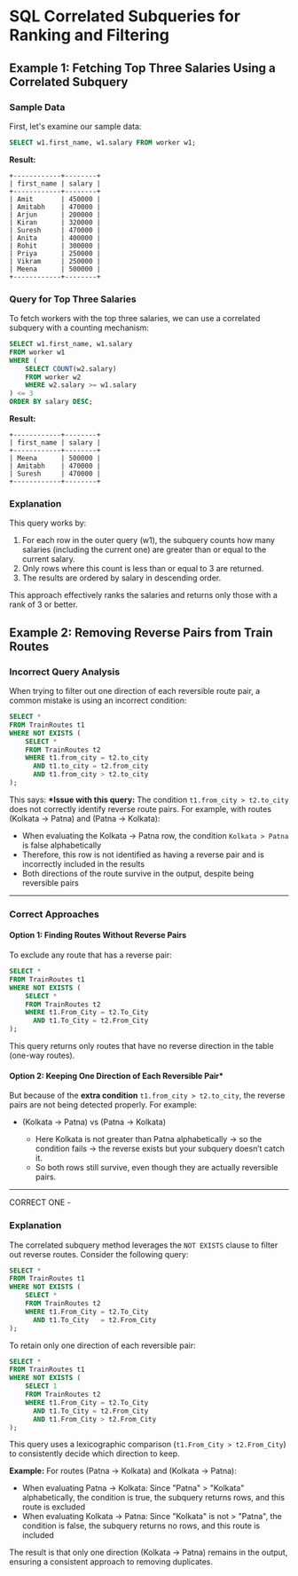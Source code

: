 # SQL Correlated Subqueries for Ranking and Filtering

## Example 1: Fetching Top Three Salaries Using a Correlated Subquery

### Sample Data

First, let's examine our sample data:

```sql
SELECT w1.first_name, w1.salary FROM worker w1;
```

**Result:**

```
+------------+--------+
| first_name | salary |
+------------+--------+
| Amit       | 450000 |
| Amitabh    | 470000 |
| Arjun      | 200000 |
| Kiran      | 320000 |
| Suresh     | 470000 |
| Anita      | 400000 |
| Rohit      | 300000 |
| Priya      | 250000 |
| Vikram     | 250000 |
| Meena      | 500000 |
+------------+--------+
```

### Query for Top Three Salaries

To fetch workers with the top three salaries, we can use a correlated subquery with a counting mechanism:

```sql
SELECT w1.first_name, w1.salary
FROM worker w1
WHERE (
    SELECT COUNT(w2.salary)
    FROM worker w2
    WHERE w2.salary >= w1.salary
) <= 3
ORDER BY salary DESC;
```

**Result:**

```
+------------+--------+
| first_name | salary |
+------------+--------+
| Meena      | 500000 |
| Amitabh    | 470000 |
| Suresh     | 470000 |
+------------+--------+
```

### Explanation

This query works by:

1. For each row in the outer query (w1), the subquery counts how many salaries (including the current one) are greater than or equal to the current salary.
2. Only rows where this count is less than or equal to 3 are returned.
3. The results are ordered by salary in descending order.

This approach effectively ranks the salaries and returns only those with a rank of 3 or better.

## Example 2: Removing Reverse Pairs from Train Routes

### Incorrect Query Analysis

When trying to filter out one direction of each reversible route pair, a common mistake is using an incorrect condition:

```sql
SELECT *
FROM TrainRoutes t1
WHERE NOT EXISTS (
    SELECT *
    FROM TrainRoutes t2
    WHERE t1.from_city = t2.to_city
      AND t1.to_city = t2.from_city
      AND t1.from_city > t2.to_city
);
```

This says:
**\*Issue with this query:**
The condition `t1.from_city > t2.to_city` does not correctly identify reverse route pairs. For example, with routes (Kolkata → Patna) and (Patna → Kolkata):

- When evaluating the Kolkata → Patna row, the condition `Kolkata > Patna` is false alphabetically
- Therefore, this row is not identified as having a reverse pair and is incorrectly included in the results
- Both directions of the route survive in the output, despite being reversible pairs

---

### Correct Approaches

#### Option 1: Finding Routes Without Reverse Pairs

To exclude any route that has a reverse pair:

```sql
SELECT *
FROM TrainRoutes t1
WHERE NOT EXISTS (
    SELECT *
    FROM TrainRoutes t2
    WHERE t1.From_City = t2.To_City
      AND t1.To_City = t2.From_City
);
```

This query returns only routes that have no reverse direction in the table (one-way routes).

#### Option 2: Keeping One Direction of Each Reversible Pair\*

But because of the **extra condition** `t1.from_city > t2.to_city`, the reverse pairs are not being detected properly.
For example:

- (Kolkata → Patna) vs (Patna → Kolkata)

  - Here Kolkata is not greater than Patna alphabetically → so the condition fails → the reverse exists but your subquery doesn’t catch it.
  - So both rows still survive, even though they are actually reversible pairs.

---

CORRECT ONE -

### Explanation

The correlated subquery method leverages the `NOT EXISTS` clause to filter out reverse routes. Consider the following query:

```sql
SELECT *
FROM TrainRoutes t1
WHERE NOT EXISTS (
    SELECT *
    FROM TrainRoutes t2
    WHERE t1.From_City = t2.To_City
      AND t1.To_City   = t2.From_City
);
```

To retain only one direction of each reversible pair:

```sql
SELECT *
FROM TrainRoutes t1
WHERE NOT EXISTS (
    SELECT 1
    FROM TrainRoutes t2
    WHERE t1.From_City = t2.To_City
      AND t1.To_City = t2.From_City
      AND t1.From_City > t2.From_City
);
```

This query uses a lexicographic comparison (`t1.From_City > t2.From_City`) to consistently decide which direction to keep.

**Example:**
For routes (Patna → Kolkata) and (Kolkata → Patna):

- When evaluating Patna → Kolkata: Since "Patna" > "Kolkata" alphabetically, the condition is true, the subquery returns rows, and this route is excluded
- When evaluating Kolkata → Patna: Since "Kolkata" is not > "Patna", the condition is false, the subquery returns no rows, and this route is included

The result is that only one direction (Kolkata → Patna) remains in the output, ensuring a consistent approach to removing duplicates.
